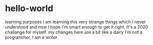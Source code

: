 # hello-world
learning purposes
I am learning this very strange things which I never understood and now I hope I'm smart enough to get it right. It's a 2020 challange for myself.
my changes here are a bit like a dairy
I'm not a programmer, I am a writer 
